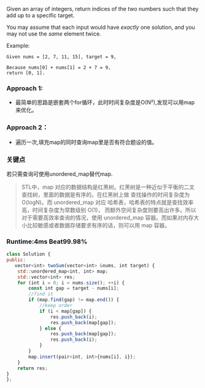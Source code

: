 Given an array of integers, return indices of the two numbers such that they add up to a specific target.

You may assume that each input would have *exactly* one solution, and you may not use the *same* element twice.

Example:

    Given nums = [2, 7, 11, 15], target = 9,

    Because nums[0] + nums[1] = 2 + 7 = 9,
    return [0, 1].

### Approach 1: 
- 最简单的思路是嵌套两个for循环，此时时间复杂度是O(N²),发现可以用map来优化。
### Approach 2：
- 遍历一次,填充map的同时查询map里是否有符合题设的值。

### 关键点
若只需查询可使用unordered_map替代map.
> STL中，map 对应的数据结构是红黑树。红黑树是一种近似于平衡的二叉查找树，里面的数据是有序的。在红黑树上做 查找操作的时间复杂度为 O(logN)。而 unordered_map 对应  哈希表，哈希表的特点就是查找效率高，时间复杂度为常数级别 O(1)， 而额外空间复杂度则要高出许多。所以对于需要高效率查询的情况，使用 unordered_map 容器。而如果对内存大小比较敏感或者数据存储要求有序的话，则可以用 map 容器。

### Runtime:4ms Beat99.98%

```js
class Solution {
public:
   vector<int> twoSum(vector<int> &nums, int target) {
    std::unordered_map<int, int> map;
    std::vector<int> res;
    for (int i = 0; i < nums.size(); ++i) {
        const int gap = target - nums[i];
        //find it
        if (map.find(gap) != map.end()) {
            //keep order
            if (i < map[gap]) {
                res.push_back(i);
                res.push_back(map[gap]);
            } else {
                res.push_back(map[gap]);
                res.push_back(i);
            }
        }
        map.insert(pair<int, int>{nums[i], i});
    }
    return res;
}
};
```
